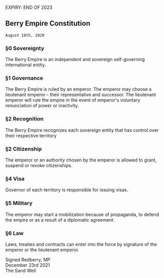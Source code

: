 EXPIRY: END OF 2023
## Berry Empire Constitution
<code>August 18th, 2020</code>

### §0 Sovereignty
The Berry Empire is an independent and sovereign self-governing international entity.

### §1 Governance
The Berry Empire is ruled by an emperor.
The emperor may choose a lieutenant emperor - their representative and successor.
The lieutenant emperor will rule the empire in the event of emperor's voluntary renunciation of power or inactivity.

### §2 Recognition
The Berry Empire recognizes each sovereign entity that has control over their respective territory

### §2 Citizenship
The emperor or an authority chosen by the emperor is allowed to grant, suspend or revoke citizenships.

### §4 Visa
Governor of each territory is responsible for issuing visas.

### §5 Military
The emperor may start a mobilization because of propaganda, to defend the empire or as a result of a diplomatic agreement.

### §6 Law
Laws, treaties and contracts can enter into the force by signature of the emperor or the lieutenant emperor.

Signed Redberry, MP<br>
December 23rd 2021<br>
The Sand Well
